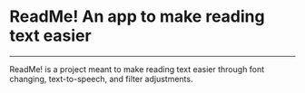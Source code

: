 # ReadMe! An app to make reading text easier
---
ReadMe! is a project meant to make reading text easier through font changing, text-to-speech, and filter adjustments.

